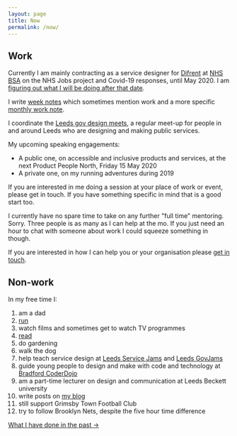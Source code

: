 ```yaml
---
layout: page
title: Now
permalink: /now/
---
```

## Work

Currently I am mainly contracting as a service designer for [Difrent](//difrent.co.uk) at [NHS BSA](//www.nhsbsa.nhs.uk) on the NHS Jobs project and Covid-19 responses, until May 2020. I am [figuring out what I will be doing after that date](/work-note-2020-january/).

I write [week notes](/tags#weeknotes) which sometimes mention work and a more specific [monthly work note](/tags#work%20notes).

I coordinate the [Leeds gov design meets](/leedsgovdesign/), a regular meet-up for people in and around Leeds who are designing and making public services.

My upcoming speaking engagements:

* A public one, on accessible and inclusive products and services, at the next Product People North, Friday 15 May 2020
* A private one, on my running adventures during 2019

If you are interested in me doing a session at your place of work or event, please get in touch. If you have something specific in mind that is a good start too.

I currently have no spare time to take on any further "full time" mentoring. Sorry. Three people is as many as I can help at the mo. If you just need an hour to chat with someone about work I could squeeze something in though.

If you are interested in how I can help you or your organisation please [get in touch](/contact).

## Non-work

In my free time I:

1. am a dad
2. [run](https://www.strava.com/athletes/41247532)
3. watch films and sometimes get to watch TV programmes
4. [read](https://www.goodreads.com/user/show/4156043-si-wilson)
5. do gardening
6. walk the dog
7. help teach service design at [Leeds Service Jams](//gsjleeds.wordpress.com) and [Leeds GovJams](//leedsgovjam.wordpress.com/)
8. guide young people to design and make with code and technology at [Bradford CoderDojo](//bradford-coderdojo.github.io)
9. am a part-time lecturer on design and communication at Leeds Beckett university
10. write posts on [my blog](/all-posts/)
11. still support Grimsby Town Football Club
12. try to follow Brooklyn Nets, despite the five hour time difference

<a href="/past/" class="more-link">What I have done in the past &rarr;</a>
